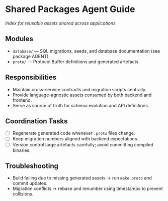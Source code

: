 # Shared Packages Agent Guide
*Index for reusable assets shared across applications*

## Modules
- `database/` — SQL migrations, seeds, and database documentation (see package AGENT).
- `proto/` — Protocol Buffer definitions and generated artefacts.

## Responsibilities
- Maintain cross-service contracts and migration scripts centrally.
- Provide language-agnostic assets consumed by both backend and frontend.
- Serve as source of truth for schema evolution and API definitions.

## Coordination Tasks
- [ ] Regenerate generated code whenever `.proto` files change.
- [ ] Keep migration numbers aligned with backend expectations.
- [ ] Version control large artefacts carefully; avoid committing compiled binaries.

## Troubleshooting
- Build failing due to missing generated assets → run `make proto` and commit updates.
- Migration conflicts → rebase and renumber using timestamps to prevent collisions.
